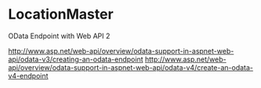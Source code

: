 # LocationMaster
OData Endpoint with Web API 2

http://www.asp.net/web-api/overview/odata-support-in-aspnet-web-api/odata-v3/creating-an-odata-endpoint
http://www.asp.net/web-api/overview/odata-support-in-aspnet-web-api/odata-v4/create-an-odata-v4-endpoint
